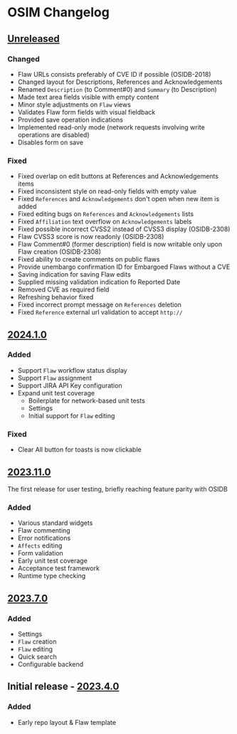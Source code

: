 # OSIM Changelog

## [Unreleased]
### Changed
* Flaw URLs consists preferably of CVE ID if possible (OSIDB-2018)
* Changed layout for Descriptions, References and Acknowledgements
* Renamed `Description` (to Comment#0) and `Summary` (to Description)
* Made text area fields visible with empty content
* Minor style adjustments on `Flaw` views
* Validates Flaw form fields with visual fieldback 
* Provided save operation indications
* Implemented read-only mode (network requests involving write operations are disabled)
* Disables form on save

### Fixed
* Fixed overlap on edit buttons at References and Acknowledgements items
* Fixed inconsistent style on read-only fields with empty value
* Fixed `References` and `Acknowledgements` don't open when new item is added
* Fixed editing bugs on `References` and `Acknowledgements` lists
* Fixed `Affiliation` text overflow on `Acknowledgements` labels
* Fixed possible incorrect CVSS2 instead of CVSS3 display (OSIDB-2308)
* Flaw CVSS3 score is now readonly (OSIDB-2308)
* Flaw Comment#0 (former description) field is now writable only upon Flaw creation (OSIDB-2308)
* Fixed ability to create comments on public flaws
* Provide unembargo confirmation ID for Embargoed Flaws without a CVE
* Saving indication for saving Flaw edits
* Supplied missing validation indication fo Reported Date
* Removed CVE as required field
* Refreshing behavior fixed
* Fixed incorrect prompt message on `References` deletion
* Fixed `Reference` external url validation to accept `http://`


## [2024.1.0]

### Added
* Support `Flaw` workflow status display
* Support `Flaw` assignment
* Support JIRA API Key configuration
* Expand unit test coverage
  * Boilerplate for network-based unit tests
  * Settings
  * Initial support for `Flaw` editing

### Fixed
* Clear All button for toasts is now clickable

## [2023.11.0]
The first release for user testing, briefly reaching feature parity with OSIDB

### Added
* Various standard widgets
* Flaw commenting
* Error notifications
* `Affects` editing
* Form validation
* Early unit test coverage
* Acceptance test framework
* Runtime type checking

## [2023.7.0]
### Added
* Settings
* `Flaw` creation
* `Flaw` editing
* Quick search
* Configurable backend

## Initial release - [2023.4.0]
### Added
* Early repo layout & Flaw template

[Unreleased]: https://github.com/RedHatProductSecurity/osim/compare/v2024.1.0...HEAD
[2024.1.0]: https://github.com/RedHatProductSecurity/osim/compare/v2023.11.0...v2024.1.0
[2023.11.0]: https://github.com/RedHatProductSecurity/osim/compare/v2023.7.0...v2023.11.0
[2023.7.0]: https://github.com/RedHatProductSecurity/osim/compare/v2023.7.0...v2023.11.0
[2023.4.0]: https://github.com/RedHatProductSecurity/osim/compare/7b2b6a061cd6e30f5f53543f29271c80b08b16ff...v2023.4.0
